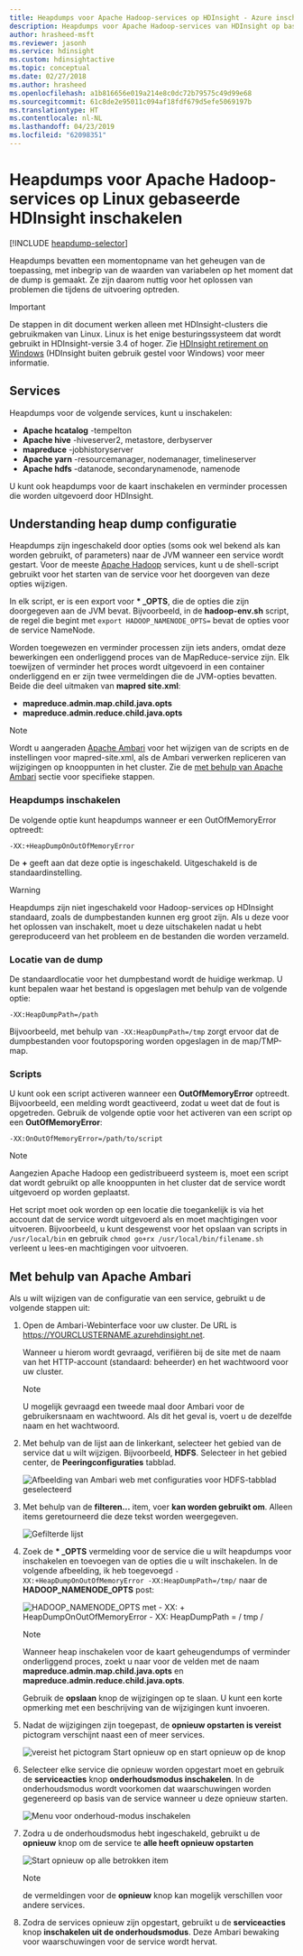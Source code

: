 ```yaml
---
title: Heapdumps voor Apache Hadoop-services op HDInsight - Azure inschakelen
description: Heapdumps voor Apache Hadoop-services van HDInsight op basis van Linux-clusters voor foutopsporing en analyse inschakelen.
author: hrasheed-msft
ms.reviewer: jasonh
ms.service: hdinsight
ms.custom: hdinsightactive
ms.topic: conceptual
ms.date: 02/27/2018
ms.author: hrasheed
ms.openlocfilehash: a1b816656e019a214e8c0dc72b79575c49d99e68
ms.sourcegitcommit: 61c8de2e95011c094af18fdf679d5efe5069197b
ms.translationtype: HT
ms.contentlocale: nl-NL
ms.lasthandoff: 04/23/2019
ms.locfileid: "62098351"
---
```

# <a name="enable-heap-dumps-for-apache-hadoop-services-on-linux-based-hdinsight"></a>Heapdumps voor Apache Hadoop-services op Linux gebaseerde HDInsight inschakelen

[!INCLUDE [heapdump-selector](../../includes/hdinsight-selector-heap-dump.md)]

Heapdumps bevatten een momentopname van het geheugen van de toepassing, met inbegrip van de waarden van variabelen op het moment dat de dump is gemaakt. Ze zijn daarom nuttig voor het oplossen van problemen die tijdens de uitvoering optreden.

> [!IMPORTANT]  
> De stappen in dit document werken alleen met HDInsight-clusters die gebruikmaken van Linux. Linux is het enige besturingssysteem dat wordt gebruikt in HDInsight-versie 3.4 of hoger. Zie [HDInsight retirement on Windows](hdinsight-component-versioning.md#hdinsight-windows-retirement) (HDInsight buiten gebruik gestel voor Windows) voor meer informatie.

## <a name="whichServices"></a>Services

Heapdumps voor de volgende services, kunt u inschakelen:

* **Apache hcatalog** -tempelton
* **Apache hive** -hiveserver2, metastore, derbyserver
* **mapreduce** -jobhistoryserver
* **Apache yarn** -resourcemanager, nodemanager, timelineserver
* **Apache hdfs** -datanode, secondarynamenode, namenode

U kunt ook heapdumps voor de kaart inschakelen en verminder processen die worden uitgevoerd door HDInsight.

## <a name="configuration"></a>Understanding heap dump configuratie

Heapdumps zijn ingeschakeld door opties (soms ook wel bekend als kan worden gebruikt, of parameters) naar de JVM wanneer een service wordt gestart. Voor de meeste [Apache Hadoop](https://hadoop.apache.org/) services, kunt u de shell-script gebruikt voor het starten van de service voor het doorgeven van deze opties wijzigen.

In elk script, er is een export voor  **\* \_OPTS**, die de opties die zijn doorgegeven aan de JVM bevat. Bijvoorbeeld, in de **hadoop-env.sh** script, de regel die begint met `export HADOOP_NAMENODE_OPTS=` bevat de opties voor de service NameNode.

Worden toegewezen en verminder processen zijn iets anders, omdat deze bewerkingen een onderliggend proces van de MapReduce-service zijn. Elk toewijzen of verminder het proces wordt uitgevoerd in een container onderliggend en er zijn twee vermeldingen die de JVM-opties bevatten. Beide die deel uitmaken van **mapred site.xml**:

* **mapreduce.admin.map.child.java.opts**
* **mapreduce.admin.reduce.child.java.opts**

> [!NOTE]  
> Wordt u aangeraden [Apache Ambari](https://ambari.apache.org/) voor het wijzigen van de scripts en de instellingen voor mapred-site.xml, als de Ambari verwerken repliceren van wijzigingen op knooppunten in het cluster. Zie de [met behulp van Apache Ambari](#using-apache-ambari) sectie voor specifieke stappen.

### <a name="enable-heap-dumps"></a>Heapdumps inschakelen

De volgende optie kunt heapdumps wanneer er een OutOfMemoryError optreedt:

    -XX:+HeapDumpOnOutOfMemoryError

De **+** geeft aan dat deze optie is ingeschakeld. Uitgeschakeld is de standaardinstelling.

> [!WARNING]  
> Heapdumps zijn niet ingeschakeld voor Hadoop-services op HDInsight standaard, zoals de dumpbestanden kunnen erg groot zijn. Als u deze voor het oplossen van inschakelt, moet u deze uitschakelen nadat u hebt gereproduceerd van het probleem en de bestanden die worden verzameld.

### <a name="dump-location"></a>Locatie van de dump

De standaardlocatie voor het dumpbestand wordt de huidige werkmap. U kunt bepalen waar het bestand is opgeslagen met behulp van de volgende optie:

    -XX:HeapDumpPath=/path

Bijvoorbeeld, met behulp van `-XX:HeapDumpPath=/tmp` zorgt ervoor dat de dumpbestanden voor foutopsporing worden opgeslagen in de map/TMP-map.

### <a name="scripts"></a>Scripts

U kunt ook een script activeren wanneer een **OutOfMemoryError** optreedt. Bijvoorbeeld, een melding wordt geactiveerd, zodat u weet dat de fout is opgetreden. Gebruik de volgende optie voor het activeren van een script op een __OutOfMemoryError__:

    -XX:OnOutOfMemoryError=/path/to/script

> [!NOTE]  
> Aangezien Apache Hadoop een gedistribueerd systeem is, moet een script dat wordt gebruikt op alle knooppunten in het cluster dat de service wordt uitgevoerd op worden geplaatst.
> 
> Het script moet ook worden op een locatie die toegankelijk is via het account dat de service wordt uitgevoerd als en moet machtigingen voor uitvoeren. Bijvoorbeeld, u kunt desgewenst voor het opslaan van scripts in `/usr/local/bin` en gebruik `chmod go+rx /usr/local/bin/filename.sh` verleent u lees-en machtigingen voor uitvoeren.

## <a name="using-apache-ambari"></a>Met behulp van Apache Ambari

Als u wilt wijzigen van de configuratie van een service, gebruikt u de volgende stappen uit:

1. Open de Ambari-Webinterface voor uw cluster. De URL is https://YOURCLUSTERNAME.azurehdinsight.net.

    Wanneer u hierom wordt gevraagd, verifiëren bij de site met de naam van het HTTP-account (standaard: beheerder) en het wachtwoord voor uw cluster.

   > [!NOTE]  
   > U mogelijk gevraagd een tweede maal door Ambari voor de gebruikersnaam en wachtwoord. Als dit het geval is, voert u de dezelfde naam en het wachtwoord.

2. Met behulp van de lijst aan de linkerkant, selecteer het gebied van de service dat u wilt wijzigen. Bijvoorbeeld, **HDFS**. Selecteer in het gebied center, de **Peeringconfiguraties** tabblad.

    ![Afbeelding van Ambari web met configuraties voor HDFS-tabblad geselecteerd](./media/hdinsight-hadoop-heap-dump-linux/serviceconfig.png)

3. Met behulp van de **filteren...**  item, voer **kan worden gebruikt om**. Alleen items geretourneerd die deze tekst worden weergegeven.

    ![Gefilterde lijst](./media/hdinsight-hadoop-heap-dump-linux/filter.png)

4. Zoek de  **\* \_OPTS** vermelding voor de service die u wilt heapdumps voor inschakelen en toevoegen van de opties die u wilt inschakelen. In de volgende afbeelding, ik heb toegevoegd `-XX:+HeapDumpOnOutOfMemoryError -XX:HeapDumpPath=/tmp/` naar de **HADOOP\_NAMENODE\_OPTS** post:

    ![HADOOP_NAMENODE_OPTS met - XX: + HeapDumpOnOutOfMemoryError - XX: HeapDumpPath = / tmp /](./media/hdinsight-hadoop-heap-dump-linux/opts.png)

   > [!NOTE]  
   > Wanneer heap inschakelen voor de kaart geheugendumps of verminder onderliggend proces, zoekt u naar voor de velden met de naam **mapreduce.admin.map.child.java.opts** en **mapreduce.admin.reduce.child.java.opts**.

    Gebruik de **opslaan** knop de wijzigingen op te slaan. U kunt een korte opmerking met een beschrijving van de wijzigingen kunt invoeren.

5. Nadat de wijzigingen zijn toegepast, de **opnieuw opstarten is vereist** pictogram verschijnt naast een of meer services.

    ![vereist het pictogram Start opnieuw op en start opnieuw op de knop](./media/hdinsight-hadoop-heap-dump-linux/restartrequiredicon.png)

6. Selecteer elke service die opnieuw worden opgestart moet en gebruik de **serviceacties** knop **onderhoudsmodus inschakelen**. In de onderhoudsmodus wordt voorkomen dat waarschuwingen worden gegenereerd op basis van de service wanneer u deze opnieuw starten.

    ![Menu voor onderhoud-modus inschakelen](./media/hdinsight-hadoop-heap-dump-linux/maintenancemode.png)

7. Zodra u de onderhoudsmodus hebt ingeschakeld, gebruikt u de **opnieuw** knop om de service te **alle heeft opnieuw opstarten**

    ![Start opnieuw op alle betrokken item](./media/hdinsight-hadoop-heap-dump-linux/restartbutton.png)

   > [!NOTE]  
   > de vermeldingen voor de **opnieuw** knop kan mogelijk verschillen voor andere services.

8. Zodra de services opnieuw zijn opgestart, gebruikt u de **serviceacties** knop **inschakelen uit de onderhoudsmodus**. Deze Ambari bewaking voor waarschuwingen voor de service wordt hervat.

